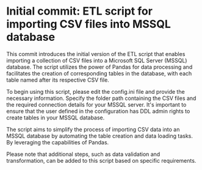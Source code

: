 # Initial commit: ETL script for importing CSV files into MSSQL database

This commit introduces the initial version of the ETL script that enables importing a collection of CSV files into a Microsoft SQL Server (MSSQL) database. The script utilizes the power of Pandas for data processing and facilitates the creation of corresponding tables in the database, with each table named after its respective CSV file.

To begin using this script, please edit the config.ini file and provide the necessary information. Specify the folder path containing the CSV files and the required connection details for your MSSQL server. It's important to ensure that the user defined in the configuration has DDL admin rights to create tables in your MSSQL database.

The script aims to simplify the process of importing CSV data into an MSSQL database by automating the table creation and data loading tasks. By leveraging the capabilities of Pandas.

Please note that additional steps, such as data validation and transformation, can be added to this script based on specific requirements.


